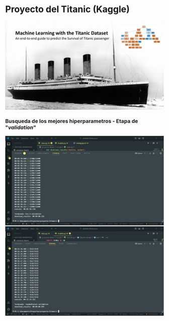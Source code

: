 # Proyecto del Titanic (Kaggle)
![Titanic](source/titanic-cover.png)

### Busqueda de los mejores hiperparametros - Etapa de "*validation*"
![Knn](source/knn-validation-run.png)
![Random Forest](source/rf-validation-run.png)